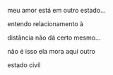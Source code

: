 meu amor está em outro estado...

entendo relacionamento à

distância não dá certo mesmo...

não é isso ela mora aqui outro 

estado civil

